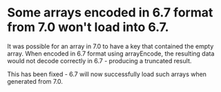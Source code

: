 # Some arrays encoded in 6.7 format from 7.0 won't load into 6.7.

It was possible for an array in 7.0 to have a key that contained the empty array. When encoded in 6.7 format using arrayEncode,
the resulting data would not decode correctly in 6.7 - producing a truncated result.

This has been fixed - 6.7 will now successfully load such arrays when generated from 7.0.
